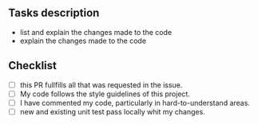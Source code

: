 ## Tasks description

- list and explain the changes made to the code
- explain the changes made to the code

## Checklist

-  [ ] this PR fullfills all that was requested in the issue.
-  [ ] My code follows the style guidelines of this project.
-  [ ] I have commented my code, particularly in hard-to-understand areas.
-  [ ] new and existing unit test pass locally whit my changes.